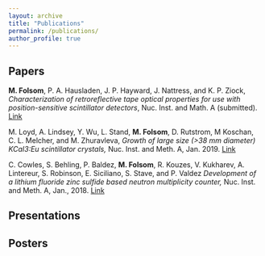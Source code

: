 ```yaml
---
layout: archive
title: "Publications"
permalink: /publications/
author_profile: true
---
```

## Papers ##
**M. Folsom**, P. A. Hausladen, J. P. Hayward, J. Nattress, and
K. P. Ziock, *Characterization of retroreflective tape optical properties
for use with position-sensitive scintillator detectors*, Nuc. Inst. and
Math. A (submitted). [Link]()

M. Loyd, A. Lindsey, Y. Wu, L. Stand, **M. Folsom**, D. Rutstrom, M
Koschan, C. L. Melcher, and M. Zhuravleva, *Growth of large size (>38 mm
diameter) KCaI3:Eu scintillator crystals,* Nuc. Inst. and Meth. A, Jan.
2019.
[Link](https://doi.org/10.1016/j.nima.2018.10.105)<br>

C. Cowles, S. Behling, P. Baldez, **M. Folsom**, R. Kouzes, V. Kukharev,
A. Lintereur, S. Robinson, E. Siciliano, S. Stave, and P. Valdez
*Development of a lithium fluoride zinc sulfide based neutron multiplicity
counter,* Nuc. Inst. and Meth. A, Jan., 2018.
[Link](https://doi.org/10.1016/j.nima.2018.01.015)<br>

## Presentations ##
## Posters ##